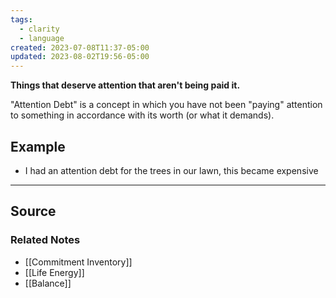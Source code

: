 ```yaml
---
tags:
  - clarity
  - language
created: 2023-07-08T11:37-05:00
updated: 2023-08-02T19:56-05:00
---
```

**Things that deserve attention that aren't being paid it.**

"Attention Debt" is a concept in which you have not been "paying" attention to something in accordance with its worth (or what it demands). 

## Example

- I had an attention debt for the trees in our lawn, this became expensive

---

## Source


### Related Notes
- [[Commitment Inventory]]
- [[Life Energy]]
- [[Balance]]